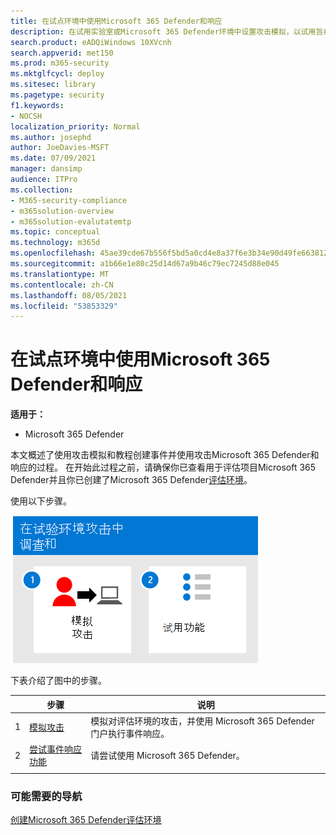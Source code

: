 ```yaml
---
title: 在试点环境中使用Microsoft 365 Defender和响应
description: 在试用实验室或Microsoft 365 Defender环境中设置攻击模拟，以试用旨在教用户保护设备、标识、数据和应用程序的安全解决方案。
search.product: eADQiWindows 10XVcnh
search.appverid: met150
ms.prod: m365-security
ms.mktglfcycl: deploy
ms.sitesec: library
ms.pagetype: security
f1.keywords:
- NOCSH
localization_priority: Normal
ms.author: josephd
author: JoeDavies-MSFT
ms.date: 07/09/2021
manager: dansimp
audience: ITPro
ms.collection:
- M365-security-compliance
- m365solution-overview
- m365solution-evalutatemtp
ms.topic: conceptual
ms.technology: m365d
ms.openlocfilehash: 45ae39cde67b556f5bd5a0cd4e8a37f6e3b34e90d49fe663812db4f7727b30cc
ms.sourcegitcommit: a1b66e1e80c25d14d67a9b46c79ec7245d88e045
ms.translationtype: MT
ms.contentlocale: zh-CN
ms.lasthandoff: 08/05/2021
ms.locfileid: "53853329"
---
```

# <a name="investigate-and-respond-using-microsoft-365-defender-in-a-pilot-environment"></a>在试点环境中使用Microsoft 365 Defender和响应

**适用于：**
- Microsoft 365 Defender

本文概述了使用攻击模拟和教程创建事件并使用攻击Microsoft 365 Defender和响应的过程。 在开始此过程之前，请确保你已查看用于评估项目Microsoft 365 Defender并且你已创建了[](eval-overview.md)Microsoft 365 Defender[评估环境](eval-create-eval-environment.md)。

使用以下步骤。

![在测试评估环境中执行Microsoft 365 Defender响应的步骤](../../media/eval-defender-investigate-respond/eval-defender-eval-investigate-respond-steps.png)

下表介绍了图中的步骤。

| |步骤  |说明  |
|---------|---------|---------|
|1|[模拟攻击](eval-defender-investigate-respond-simulate-attack.md)     |   模拟对评估环境的攻击，并使用 Microsoft 365 Defender门户执行事件响应。      |
|2|[尝试事件响应功能 ](eval-defender-investigate-respond-additional.md)    |    请尝试使用 Microsoft 365 Defender。     |
||||

### <a name="navigation-you-may-need"></a>可能需要的导航

[创建Microsoft 365 Defender评估环境](eval-create-eval-environment.md)
